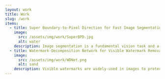 ```yaml
---
layout: work
title: Work
slug: /work
items:
  - title: Super Boundary-to-Pixel Direction for Fast Image Segmentation
    image:
      src: /assets/img/work/SuperBPD.jpg
      alt: water
    description: Image segmentation is a fundamental vision task and a crucial step for many applications. In this paper, we propose a fast image segmentation method based on a novel super boundary-to-pixel direction (super-BPD) and a customized segmentation algorithm with super-BPD. Precisely, we define BPD on each pixel as a two-dimensional unit vector pointing from its nearest boundary to the pixel. In the BPD, nearby pixels from different regions have opposite directions departing from each other, and adjacent pixels in the same region have directions pointing to the other or each other (i.e., around medial points). We make use of such property to partition an image into super-BPDs, which are novel informative superpixels with robust direction similarity for fast grouping into segmentation regions. Extensive experimental results on BSDS500 and Pascal Context demonstrate the accuracy and efficency of the proposed super-BPD in segmenting images. In practice, the proposed super-BPD achieves comparable or superior performance with MCG while running at ~25fps vs. 0.07fps. Super-BPD also exhibits a noteworthy transferability to unseen scenes.
  - title: Watermark-Decomposition Network for Visible Watermark Removal
    image:
      src: /assets/img/work/WDNet.png
      alt: sand
    description: Visible watermarks are widely-used in images to protect copyright ownership. Analyzing watermark removal helps to reinforce the anti-attack techniques in an adversarial way. Current removal methods normally leverage image-to-image translation techniques. Nevertheless, the uncertainty of the size, shape, color and transparency of the watermarks set a huge barrier for these methods. To combat this, we combine traditional watermarked image decomposition into a two-stage generator, called Watermark-Decomposition Network (WDNet), where the first stage predicts a rough decomposition from the whole watermarked image and the second stage specifically centers on the watermarked area to refine the removal results. The decomposition formulation enables WDNet to separate watermarks from the images rather than simply removing them. We further show that these separated watermarks can serve as extra nutrients for building a larger training dataset and further improving removal performance. Besides, we construct a large-scale dataset named CLWD, which mainly contains colored watermarks, to fill the vacuum of colored watermark removal dataset. Extensive experiments on the public gray-scale dataset LVW and CLWD consistently show that the proposed WDNet outperforms the state-of-the-art approaches both in accuracy and efficiency.
---
```

<br />
<br />
